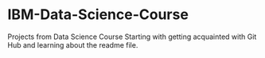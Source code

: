 # IBM-Data-Science-Course
Projects from Data Science Course
Starting with getting acquainted with Git Hub and learning about the readme file.
